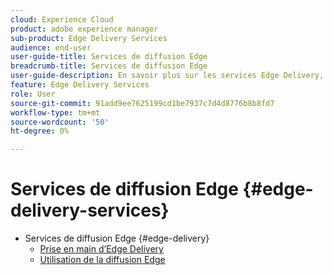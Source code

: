 ```yaml
---
cloud: Experience Cloud
product: adobe experience manager
sub-product: Edge Delivery Services
audience: end-user
user-guide-title: Services de diffusion Edge
breadcrumb-title: Services de diffusion Edge
user-guide-description: En savoir plus sur les services Edge Delivery, un ensemble de services composable qui permet un environnement de développement rapide où les auteurs peuvent rapidement mettre à jour et publier, et où de nouveaux sites sont lancés rapidement.
feature: Edge Delivery Services
role: User
source-git-commit: 91add9ee7625199cd1be7937c7d4d8776b8b8fd7
workflow-type: tm+mt
source-wordcount: '50'
ht-degree: 0%

---
```



# Services de diffusion Edge {#edge-delivery-services}

+ Services de diffusion Edge {#edge-delivery}
   + [Prise en main d’Edge Delivery](/help/edge/overview.md)
   + [Utilisation de la diffusion Edge](/help/edge/using.md)

